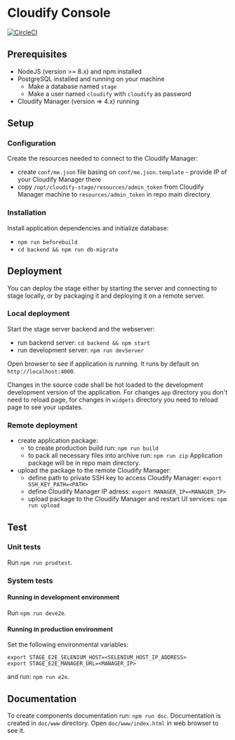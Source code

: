 # Cloudify Console
[![CircleCI](https://circleci.com/gh/cloudify-cosmo/cloudify-stage.svg?style=svg)](https://circleci.com/gh/cloudify-cosmo/cloudify-stage)

## Prerequisites
- NodeJS (version >= 8.x) and npm installed
- PostgreSQL installed and running on your machine
    - Make a database named `stage` 
    - Make a user named `cloudify` with `cloudify` as password
- Cloudify Manager (version => 4.x) running

## Setup

### Configuration
Create the resources needed to connect to the Cloudify Manager:
- create `conf/me.json` file basing on `conf/me.json.template` - provide IP of your Cloudify Manager there
- copy `/opt/cloudify-stage/resources/admin_token` from Cloudify Manager machine to `resources/admin_token` in repo main directory 

### Installation
Install application dependencies and initialize database:
- `npm run beforebuild`
- `cd backend && npm run db-migrate`

## Deployment
You can deploy the stage either by starting the server and connecting to stage locally, or by packaging it and deploying it on a remote server.

### Local deployment
Start the stage server backend and the webserver:
- run backend server: `cd backend && npm start`
- run development server: `npm run devServer`

Open browser to see if application is running. It runs by default on `http://localhost:4000`. 

Changes in the source code shall be hot loaded to the development development version of the application. For changes `app` directory you don't need to reload page, for changes in `widgets` directory you need to reload page to see your updates.

### Remote deployment
- create application package:
    - to create production build run: `npm run build`
    - to pack all necessary files into archive run: `npm run zip`
    Application package will be in repo main directory. 
- upload the package to the remote Cloudify Manager:
    - define path to private SSH key to access Cloudify Manager: `export SSH_KEY_PATH=<PATH>`
    - define Cloudify Manager IP adress: `export MANAGER_IP=<MANAGER_IP>`
    - upload package to the Cloudify Manager and restart UI services: `npm run upload`

## Test
### Unit tests
Run `npm run prodtest`.

### System tests

#### Running in development environment
Run `npm run deve2e`.

#### Running in production environment
Set the following environmental variables:
```
export STAGE_E2E_SELENIUM_HOST=<SELENIUM_HOST_IP_ADDRESS>
export STAGE_E2E_MANAGER_URL=<MANAGER_IP>
```
and run: `npm run e2e`.

## Documentation
To create components documentation run: `npm run doc`.
Documentation is created in `doc/www` directory. Open `doc/www/index.html` in web browser to see it.
